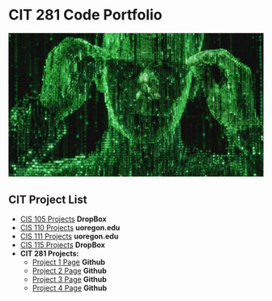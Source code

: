 # CIT 281 Code Portfolio

![codeimage2.jpg](images/codeimage2.jpg)

## CIT Project List

* [CIS 105 Projects](https://www.dropbox.com/sh/b3xvelwxaw04gxd/AADrYergZ5dp9xbk-3Vlfi26a?dl=0) **DropBox**
* [CIS 110 Projects](https://pages.uoregon.edu/hmarlton/110/) **uoregon.edu**
* [CIS 111 Projects](https://pages.uoregon.edu/hmarlton/110/) **uoregon.edu**
* [CIS 115 Projects](https://www.dropbox.com/sh/b3xvelwxaw04gxd/AADrYergZ5dp9xbk-3Vlfi26a?dl=0) **DropBox**
* **CIT 281 Projects:**
  * [Project 1 Page](https://github.com/UO-CIT/p1-hmarlton) **Github**
  * [Project 2 Page](https://github.com/UO-CIT/p2-hmarlton) **Github**
  * [Project 3 Page](https://github.com/UO-CIT/p3-hmarlton/tree/master) **Github**
  * [Project 4 Page](https://github.com/UO-CIT/p4-hmarlton) **Github**
